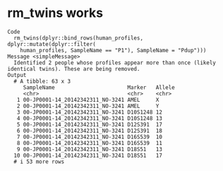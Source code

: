 # rm_twins works

    Code
      rm_twins(dplyr::bind_rows(human_profiles, dplyr::mutate(dplyr::filter(
        human_profiles, SampleName == "P1"), SampleName = "Pdup")))
    Message <simpleMessage>
      Identified 2 people whose profiles appear more than once (likely identical twins). These are being removed.
    Output
      # A tibble: 63 x 3
         SampleName                       Marker   Allele
         <chr>                            <chr>    <chr> 
       1 00-JP0001-14_20142342311_NO-3241 AMEL     X     
       2 00-JP0001-14_20142342311_NO-3241 AMEL     Y     
       3 00-JP0001-14_20142342311_NO-3241 D10S1248 12    
       4 00-JP0001-14_20142342311_NO-3241 D10S1248 13    
       5 00-JP0001-14_20142342311_NO-3241 D12S391  17    
       6 00-JP0001-14_20142342311_NO-3241 D12S391  18    
       7 00-JP0001-14_20142342311_NO-3241 D16S539  10    
       8 00-JP0001-14_20142342311_NO-3241 D16S539  11    
       9 00-JP0001-14_20142342311_NO-3241 D18S51   13    
      10 00-JP0001-14_20142342311_NO-3241 D18S51   17    
      # i 53 more rows

